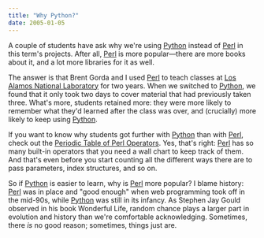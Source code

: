 ```yaml
---
title: "Why Python?"
date: 2005-01-05
---
```

<p>A couple of students have ask why we're using <a href="http://www.python.org">Python</a> instead of <a href="http://www.perl.org">Perl</a> in this term's projects.  After all, <a href="http://www.perl.org">Perl</a> is more popular—there are more books about it, and a lot more libraries for it as well.</p>

<p>The answer is that Brent Gorda and I used <a href="http://www.perl.org">Perl</a> to teach classes at <a href="http://www.lanl.gov">Los Alamos National Laboratory</a> for two years.  When we switched to <a href="http://www.python.org">Python</a>, we found that it only took two days to cover material that had previously taken three.  What's more, students retained more: they were more likely to remember what they'd learned after the class was over, and (crucially) more likely to keep using <a href="http://www.python.org">Python</a>.</p>

<p>If you want to know why students got further with <a href="http://www.python.org">Python</a> than with <a href="http://www.perl.org">Perl</a>, check out the <a href="http://www.ozonehouse.com/mark/blog/code/PeriodicTable.html">Periodic Table of Perl Operators</a>.  Yes, that's right: <a href="http://www.perl.org">Perl</a> has so many built-in operators that you need a wall chart to keep track of them.  And that's even before you start counting all the different ways there are to pass parameters, index structures, and so on.</p>

<p>So if <a href="http://www.python.org">Python</a> is easier to learn, why is <a href="http://www.perl.org">Perl</a> more popular?  I blame history: <a href="http://www.perl.org">Perl</a> was in place and "good enough" when web programming took off in the mid-90s, while <a href="http://www.python.org">Python</a> was still in its infancy.  As Stephen Jay Gould observed in his book Wonderful Life, random chance plays a larger part in evolution and history than we're comfortable acknowledging.  Sometimes, there <em>is</em> no good reason; sometimes, things just are.</p>
